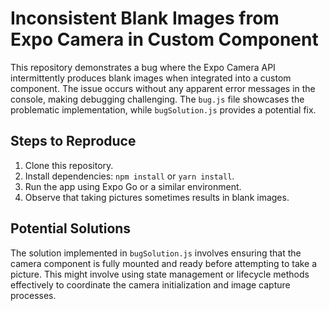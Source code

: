 # Inconsistent Blank Images from Expo Camera in Custom Component

This repository demonstrates a bug where the Expo Camera API intermittently produces blank images when integrated into a custom component. The issue occurs without any apparent error messages in the console, making debugging challenging. The `bug.js` file showcases the problematic implementation, while `bugSolution.js` provides a potential fix.

## Steps to Reproduce

1. Clone this repository.
2. Install dependencies: `npm install` or `yarn install`.
3. Run the app using Expo Go or a similar environment.
4. Observe that taking pictures sometimes results in blank images.

## Potential Solutions

The solution implemented in `bugSolution.js` involves ensuring that the camera component is fully mounted and ready before attempting to take a picture. This might involve using state management or lifecycle methods effectively to coordinate the camera initialization and image capture processes.